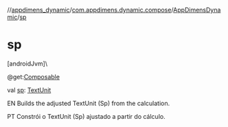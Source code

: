 //[appdimens_dynamic](../../../index.md)/[com.appdimens.dynamic.compose](../index.md)/[AppDimensDynamic](index.md)/[sp](sp.md)

# sp

[androidJvm]\

@get:[Composable](https://developer.android.com/reference/kotlin/androidx/compose/runtime/Composable.html)

val [sp](sp.md): [TextUnit](https://developer.android.com/reference/kotlin/androidx/compose/ui/unit/TextUnit.html)

EN Builds the adjusted TextUnit (Sp) from the calculation.

PT Constrói o TextUnit (Sp) ajustado a partir do cálculo.